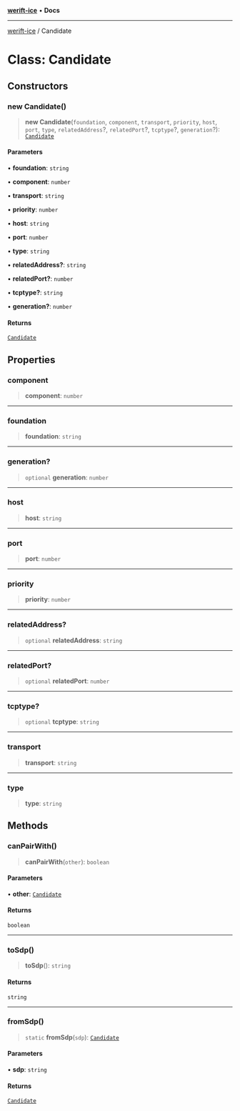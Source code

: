 [**werift-ice**](../README.md) • **Docs**

***

[werift-ice](../globals.md) / Candidate

# Class: Candidate

## Constructors

### new Candidate()

> **new Candidate**(`foundation`, `component`, `transport`, `priority`, `host`, `port`, `type`, `relatedAddress`?, `relatedPort`?, `tcptype`?, `generation`?): [`Candidate`](Candidate.md)

#### Parameters

• **foundation**: `string`

• **component**: `number`

• **transport**: `string`

• **priority**: `number`

• **host**: `string`

• **port**: `number`

• **type**: `string`

• **relatedAddress?**: `string`

• **relatedPort?**: `number`

• **tcptype?**: `string`

• **generation?**: `number`

#### Returns

[`Candidate`](Candidate.md)

## Properties

### component

> **component**: `number`

***

### foundation

> **foundation**: `string`

***

### generation?

> `optional` **generation**: `number`

***

### host

> **host**: `string`

***

### port

> **port**: `number`

***

### priority

> **priority**: `number`

***

### relatedAddress?

> `optional` **relatedAddress**: `string`

***

### relatedPort?

> `optional` **relatedPort**: `number`

***

### tcptype?

> `optional` **tcptype**: `string`

***

### transport

> **transport**: `string`

***

### type

> **type**: `string`

## Methods

### canPairWith()

> **canPairWith**(`other`): `boolean`

#### Parameters

• **other**: [`Candidate`](Candidate.md)

#### Returns

`boolean`

***

### toSdp()

> **toSdp**(): `string`

#### Returns

`string`

***

### fromSdp()

> `static` **fromSdp**(`sdp`): [`Candidate`](Candidate.md)

#### Parameters

• **sdp**: `string`

#### Returns

[`Candidate`](Candidate.md)
